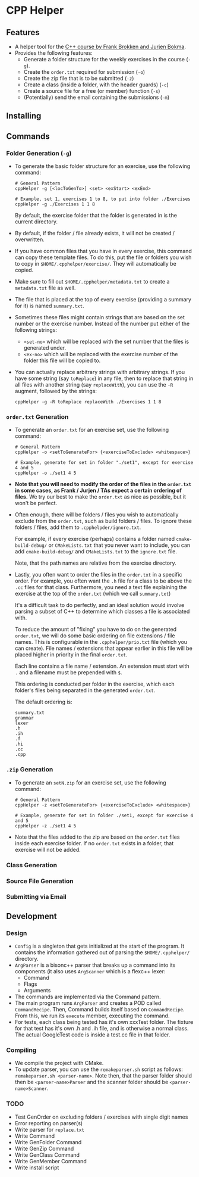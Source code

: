 # CPP Helper

## Features

* A helper tool for the [C++ course by Frank Brokken and Jurjen Bokma](http://www.icce.rug.nl/edu/).
* Provides the following features:
  * Generate a folder structure for the weekly exercises in the course (`-g`).
  * Create the `order.txt` required for submission (`-o`)
  * Create the zip file that is to be submitted (`-z`)
  * Create a class (inside a folder, with the header guards) (`-c`)
  * Create a source file for a free (or member) function (`-s`)
  * (Potentially) send the email containing the submissions (`-m`)

## Installing

## Commands

### Folder Generation (`-g`)
* To generate the basic folder structure for an exercise, use the following 
  command:
  ```shell
  # General Pattern
  cppHelper -g [<locToGenTo>] <set> <exStart> <exEnd>
  
  # Example, set 1, exercises 1 to 8, to put into folder ./Exercises
  cppHelper -g ./Exercises 1 1 8
  ```
  By default, the exercise folder that the folder is generated in is the
  current directory.

* By default, if the folder / file already exists, it will not be created /
  overwritten.
* If you have common files that you have in every exercise, this command can
  copy these template files. To do this, put the file or folders you wish to
  copy in `$HOME/.cpphelper/exercise/`. They will automatically be copied.
* Make sure to fill out `$HOME/.cpphelper/metadata.txt` to create a
  `metadata.txt` file as well.
* The file that is placed at the top of every exercise (providing a summary for
  it) is named `summary.txt`.
* Sometimes these files might contain strings that are based on the set number
  or the exercise number. Instead of the number put either of the following
  strings:
  * `<set-no>` which will be replaced with the set number that the files is
    generated under.
  * `<ex-no>` which will be replaced with the exercise number of the folder this
    file will be copied to.
* You can actually replace arbitrary strings with arbitrary strings. If you have
  some string (say `toReplace`) in any file, then to replace that string in all
  files with another string (say `replaceWith`), you can use the `-R` augment,
  followed by the strings:
  ```shell
  cppHelper -g -R toReplace replaceWith ./Exercises 1 1 8
  ```

### `order.txt` Generation
* To generate an `order.txt` for an exercise set, use the following command:
  ```shell
  # General Pattern
  cppHelper -o <setToGenerateFor> {<exerciseToExclude> <whitespace>}
  
  # Example, generate for set in folder "./set1", except for exercise 4 and 5
  cppHelper -o ./set1 4 5
  
* **Note that you will need to modify the order of the files in the `order.txt`
  in some cases, as Frank / Jurjen / TAs expect a certain ordering of files.**
  We try our best to make the `order.txt` as nice as possible, but it won't be
  perfect.
  
* Often enough, there will be folders / files you wish to automatically exclude
  from the `order.txt`, such as build folders / files. To ignore these folders
  / files, add them to `.cpphelpder/ignore.txt`.

  For example, if every exercise (perhaps) contains a folder named
  `cmake-build-debug/` or `CMakeLists.txt` that you never want to include,
  you can add `cmake-build-debug/`  and `CMakeLists.txt` to the `ignore.txt`
  file.
  
  Note, that the path names are relative from the exercise directory.
* Lastly, you often want to order the files in the `order.txt` in a specific
  order. For example, you often want the `.h` file for a class to be above the
  `.cc` files for that class. Furthermore, you need a text file explaining the
  exercise at the top of the `order.txt` (which we call `summary.txt`) 

  It's a difficult task to do perfectly, and an ideal solution would involve
  parsing a subset of C++ to determine which classes a file is associated with.

  To reduce the amount of "fixing" you have to do on the generated `order.txt`,
  we will do some basic ordering on file extensions / file names. This is
  configurable in the `.cpphelper/prio.txt` file (which you can create). File
  names / extensions that appear earlier in this file will be placed higher
  in priority in the final `order.txt`. 

  Each line contains a file name / extension. An extension must start with `.`
  and a filename must be prepended with `$`.

  This ordering is conducted per folder in the exercise, which each folder's
  files being separated in the generated `order.txt`.

  The default ordering is:
  ```
  summary.txt
  grammar
  lexer
  .h
  .ih
  .f
  .hi
  .cc
  .cpp
  ```

### `.zip` Generation
* To generate an `setN.zip` for an exercise set, use the following command:
  ```shell
  # General Pattern
  cppHelper -z <setToGenerateFor> {<exerciseToExclude> <whitespace>}
  
  # Example, generate for set in folder ./set1, except for exercise 4 and 5
  cppHelper -z ./set1 4 5
  ```
  
* Note that the files added to the zip are based on the `order.txt` files inside
  each exercise folder. If no `order.txt` exists in a folder, that exercise will
  not be added.

### Class Generation

### Source File Generation

### Submitting via Email


## Development

### Design
* `Config` is a singleton that gets initialized at the start of the program. It
  contains the information gathered out of parsing the `$HOME/.cpphelper/`
  directory.
* `ArgParser` is a bisonc++ parser that breaks up a command into its components
  (it also uses `ArgScanner` which is a flexc++ lexer:
  * Command
  * Flags
  * Arguments
* The commands are implemented via the Command pattern.
* The main program runs `ArgParser` and creates a POD called `CommandRecipe`.
  Then, Command builds itself based on `CommandRecipe`. From this, we run its
  `execute` member, executing the command.
* For tests, each class being tested has it's own xxxTest folder. The fixture
  for that test has it's own .h and .ih file, and is otherwise a normal class.
  The actual GoogleTest code is inside a test.cc file in that folder.

### Compiling
* We compile the project with CMake.
* To update parser, you can use the `remakeparser.sh` script as follows:
  `remakeparser.sh <parser-name>`. Note then, that the parser folder should 
  then be `<parser-name>Parser` and the scanner folder should be
  `<parser-name>Scanner`.

### TODO
* Test GenOrder on excluding folders / exercises with single digit names
* Error reporting on parser(s)
* Write parser for `replace.txt`
* Write Command
* Write GenFolder Command
* Write GenZip Command 
* Write GenClass Command
* Write GenMember Command
* Write install script
